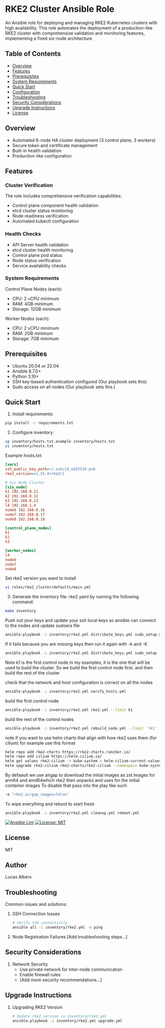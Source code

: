 # RKE2 Cluster Ansible Role

An Ansible role for deploying and managing RKE2 Kubernetes clusters with high availability. This role automates the deployment of a production-like RKE2 cluster with comprehensive validation and monitoring features, implementing a fixed six-node architecture.

## Table of Contents
- [Overview](#overview)
- [Features](#features)
- [Prerequisites](#prerequisites)
- [System Requirements](#system-requirements)
- [Quick Start](#quick-start)
- [Configuration](#configuration)
- [Troubleshooting](#troubleshooting)
- [Security Considerations](#security-considerations)
- [Upgrade Instructions](#upgrade-instructions)
- [License](#license)

## Overview

-  Automated 6-node HA cluster deployment (3 control plane, 3 workers)
-  Secure token and certificate management
-  Built-in health validation
-  Production-like configuration

## Features

### Cluster Verification
The role includes comprehensive verification capabilities:
- Control plane component health validation
- etcd cluster status monitoring
- Node readiness verification
- Automated kubectl configuration

### Health Checks
- API Server health validation
- etcd cluster health monitoring
- Control plane pod status
- Node status verification
- Service availability checks

### System Requirements

Control Plane Nodes (each):
- CPU: 2 vCPU minimum
- RAM: 4GB minimum
- Storage: 12GB minimum


Worker Nodes (each):
- CPU: 2 vCPU minimum
- RAM: 2GB minimum
- Storage: 7GB minimum


## Prerequisites

- Ubuntu 20.04 or 22.04
- Ansible 8.7.0+
- Python 3.10+
- SSH key-based authentication configured (Our playbook sets this)
- Sudo access on all nodes (Our playbook sets this.)


## Quick Start

1. Install requirements:
```bash
pip install -r requirements.txt
```

2. Configure inventory:
```bash
cp inventory/hosts.txt.example inventory/hosts.txt
vi inventory/hosts.txt
```

Example hosts.txt:
```ini
[vars]
ssh_public_key_path=~/.ssh/id_ed25519.pub
rke2_version=v1.31.4+rke2r1

# Six Node Cluster
[six_node]
k1 192.168.0.11
k2 192.168.0.12
k3 192.168.0.13
l4 192.168.1.4
node6 192.168.0.16
node7 192.168.0.17
node8 192.168.0.18

[control_plane_nodes]
k1
k2
k3

[worker_nodes]
l4
node6
node7
node8
```

Set rke2 version you want to install
```bash
vi roles/rke2_cluster/defaults/main.yml
```

3. Generate the inventory file: rke2.yaml by running the following command:

```bash
make inventory
```

Push out your keys and update your ssh local keys so ansible can connect to the nodes and update sudoers file
```bash
ansible-playbook -i inventory/rke2.yml distribute_keys.yml sudo_setup.yml
```

If it fails because you are missing keys then run it again with -k and -K

```bash
ansible-playbook -i inventory/rke2.yml distribute_keys.yml sudo_setup -k -K
```

Note k1 is the first control node in my examples, it is the one that will be used to build the cluster.
So we build the first control node first. and then build the rest of the cluster

check that the network and host configuration is correct on all the nodes
```bash
ansible-playbook -i inventory/rke2.yml verify_hosts.yml
```

build the first control node
```bash
ansible-playbook -i inventory/rke2.yml rke2.yml --limit k1 
```

build the rest of the control nodes
```bash
ansible-playbook -i inventory/rke2.yml rebuild_node.yml --limit '!k1'
```
note if you want to use helm charts that align with how rke2 uses them (for cilium) for example use this format
```bash
helm repo add rke2-charts https://rke2-charts.rancher.io/
helm repo add cilium https://helm.cilium.io/
helm get values rke2-cilium -n kube-system > helm-cilium-current-values.yaml
helm upgrade rke2-cilium rke2-charts/rke2-cilium --namespace kube-system --version 1.16.400 --values helm-cilium-current-values.yaml
```

By defaault we use airgap to download the initial images as zst images for arm64 and amd64which rke2 then unpacks and uses for the initial container images
To disable that pass into the play like such
```bash
-e "rke2_airgap_images=false"
```

To wipe everything and reboot to start fresh
```bash 
ansible-playbook -i inventory/rke2.yml cleanup.yml reboot.yml
```

[![Ansible Lint](https://github.com/lucas-albers-lz4/rke2setup/actions/workflows/ansible-lint.yml/badge.svg)](https://github.com/lucas-albers-lz4/rke2setup/actions/workflows/ansible-lint.yml)
[![License: MIT](https://img.shields.io/badge/License-MIT-yellow.svg)](https://opensource.org/licenses/MIT)

## License

MIT

## Author

Lucas Albers

## Troubleshooting

Common issues and solutions:

1. SSH Connection Issues
   ```bash
   # Verify SSH connectivity
   ansible all -i inventory/rke2.yml -m ping
   ```

2. Node Registration Failures
   [Add troubleshooting steps...]

## Security Considerations

1. Network Security
   - Use private network for inter-node communication
   - Enable firewall rules
   - [Add more security recommendations...]

## Upgrade Instructions

1. Upgrading RKE2 Version
   ```bash
   # Update rke2_version in inventory/rke2.yml
   ansible-playbook -i inventory/rke2.yml upgrade.yml
   ```
